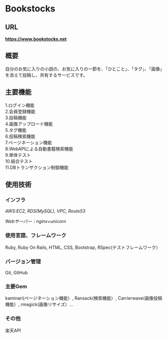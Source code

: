 # Bookstocks

## URL

**https://www.bookstocks.net**

## 概要

自分のお気に入りの小説の、お気に入りの一節を、「ひとこと」、「タグ」、「画像」を添えて投稿し、共有するサービスです。

## 主要機能

1.ログイン機能  
2.会員登録機能  
3.投稿機能  
4.画像アップロード機能  
5.タグ機能  
6.投稿検索機能  
7.ページネーション機能  
8.WebAPIによる自動書籍検索機能  
9.単体テスト  
10.結合テスト  
11.DBトランザクション制御機能  

## 使用技術

### インフラ
*AWS:EC2, RDS(MySQL), VPC, Route53*

*Webサーバー：nginx+unicorn*

### 使用言語、フレームワーク
Ruby, Ruby On Rails, HTML, CSS, Bootstrap, RSpec(テストフレームワーク）

### バージョン管理
Git, GitHub

### 主要Gem
kaminari(ページネーション機能）, Ransack(検索機能）, Carrierwave(画像投稿機能）, rmagick(画像リサイズ）...

### その他
楽天API


